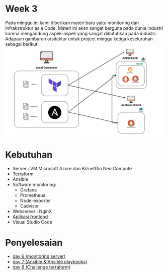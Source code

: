 # Week 3
Pada minggu ini kami diberikan materi baru yaitu monitoring dan Infrakstruktur as a Code. Materi ini akan sangat berguna pada dunia industri karena mengandung aspek-aspek yang sangat dibutuhkan pada industri. Adapaun gambaran arsitektur untuk project minggu ketiga keseluruhan sebagai berikut:
![](https://github.com/RakhaFe21/devops19-dumbways-rakha/blob/main/stage-2/week-3/assets/rakha's%20ss%20(8).png?raw=true)

# Kebutuhan
- Server : VM Microsoft Azure dan BiznetGio Neo Compute
- Terraform
- Ansible
- Software monitoring:
  - Grafana
  - Prometheus
  - Node-exporter
  - Cadvisor
- Webserver : NginX
- [ Aplikasi frontend](https://github.com/dumbwaysdev/wayshub-frontend.git)
- Visual Studio Code

# Penyelesaian
- [day 6 (monitoring server)](day6.md)
- [day 7 (Ansible & Ansible playbooks)](day7.md)
- [day 8 (Challenge terraform)](day8.md)
